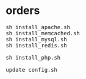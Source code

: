 # orders
<pre>
sh install_apache.sh
sh install_memcached.sh
sh install_mysql.sh
sh install_redis.sh

sh install_php.sh

update_config.sh
</pre>
